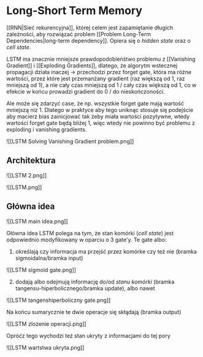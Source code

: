 # Long-Short Term Memory

[[RNN|Sieć rekurencyjna]], której celem jest zapamiętanie długich zależności, aby rozwiązać problem [[Problem Long-Term Dependencies|long-term dependency]]. Opiera się o *hidden state* oraz o *cell state*.

LSTM ma znacznie mniejsze prawdopodobieńśtwo problemu z [[Vanishing Gradient]] i [[Exploding Gradients]], dlatego, że algorytm wstecznej propagacji działa inaczej -> przechodzi przez forget gate, która ma różne wartości, przez które jest przemanżany gradient (raz większą od 1, raz mniejszą od 1), a nie cały czas mniejszą od 1 / cały czas większą od 1, co w efekcie w końcu prowadzi gradient do 0 / do nieskończoności.

Ale może się zdarzyć case, że np. wszystkie forget gate mają wartość mniejszą niz 1. Dlatego w praktyce aby tego uniknąc stosuje się podejście aby macierz bias zainicjować tak żeby miała wartości pozytywne, wtedy wartości forget gate będą bliżej 1, więc wtedy nie powinno być problemu z exploding i vanishing gradients. 

![[LSTM Solving Vanishing Gradient problem.png]]

## Architektura

![[LSTM 2.png]]

![[LSTM.png]]

## Główna idea

![[LSTM main idea.png]]

Główna idea LSTM polega na tym, że stan komórki (*cell state*) jest odpowiednio modyfikowany w oparciu o 3 gate'y. Te gate albo:

1. określają czy informacja ma przejść przez komórke czy też nie (bramka sigmoidalna/bramka input) 

![[LSTM sigmoid gate.png]]


2. dodają albo odejmują informację do/od *stanu komórki* (bramka tangensu-hiperbolicznego/bramka update), albo nawet 

![[LSTM tangenshiperboliczny gate.png]]

Na końcu sumarycznie te dwie operacje się skłądają (bramka output)

![[LSTM zlozenie operacji.png]]

Opróćz tego wychodzi też stan ukryty z informacjami do tej pory

![[LSTM wartstwa ukryta.png]]